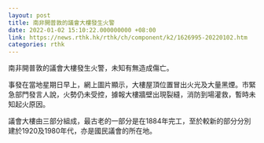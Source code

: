 ```yaml
---
layout: post
title: 南非開普敦的議會大樓發生火警
date: 2022-01-02 15:10:22.000000000 +08:00
link: https://news.rthk.hk/rthk/ch/component/k2/1626995-20220102.htm
categories: rthk
---
```


南非開普敦的議會大樓發生火警，未知有無造成傷亡。

事發在當地星期日早上，網上圖片顯示，大樓屋頂位置冒出火光及大量黑煙。市緊急部門發言人說，火勢仍未受控，據報大樓牆壁出現裂縫，消防到場灌救，暫時未知起火原因。

議會大樓由三部分組成，最古老的一部分是在1884年完工，至於較新的部分分別建於1920及1980年代，亦是國民議會的所在地。
